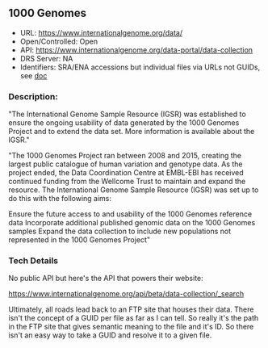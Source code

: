## 1000 Genomes

* URL: https://www.internationalgenome.org/data/
* Open/Controlled: Open
* API: https://www.internationalgenome.org/data-portal/data-collection
* DRS Server: NA
* Identifiers: SRA/ENA accessions but individual files via URLs not GUIDs, see [doc](https://www.internationalgenome.org/category/meta-data/)

### Description:

"The International Genome Sample Resource (IGSR) was established to ensure the ongoing usability of data generated by the 1000 Genomes Project and to extend the data set. More information is available about the IGSR."

"The 1000 Genomes Project ran between 2008 and 2015, creating the largest public catalogue of human variation and genotype data. As the project ended, the Data Coordination Centre at EMBL-EBI has received continued funding from the Wellcome Trust to maintain and expand the resource. The International Genome Sample Resource (IGSR) was set up to do this with the following aims:

Ensure the future access to and usability of the 1000 Genomes reference data
Incorporate additional published genomic data on the 1000 Genomes samples
Expand the data collection to include new populations not represented in the 1000 Genomes Project"

### Tech Details

No public API but here's the API that powers their website:

https://www.internationalgenome.org/api/beta/data-collection/_search

Ultimately, all roads lead back to an FTP site that houses their data.  There
isn't the concept of a GUID per file as far as I can tell.  So really it's the
path in the FTP site that gives semantic meaning to the file and it's ID.
So there isn't an easy way to take a GUID and resolve it to a given file.

